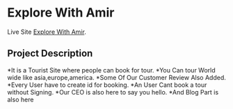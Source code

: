 # Explore With Amir

Live Site [Explore With Amir](https://explorewithamir-9b4eb.web.app/).

## Project Description

*It is a Tourist Site where people can book for tour.
*You Can tour World wide like asia,europe,america.
*Some Of Our Customer Review Also Added.
*Every User have to create id for booking.
*An User Cant book a tour without Signing.
*Our CEO is also here to say you hello.
\*And Blog Part is also here

